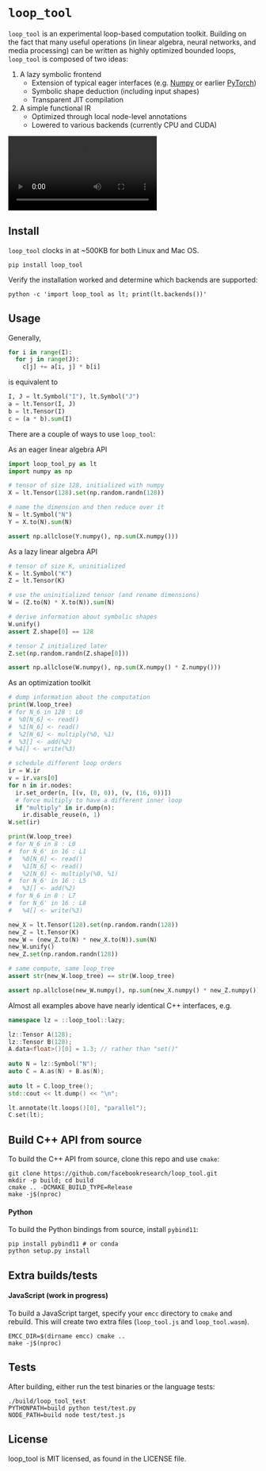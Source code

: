 # `loop_tool`


`loop_tool` is an experimental loop-based computation toolkit.
Building on the fact that many useful operations (in linear algebra, neural networks, and media processing)
can be written as highly optimized bounded loops,
`loop_tool` is composed of two ideas:

1. A lazy symbolic frontend
    - Extension of typical eager interfaces (e.g. [Numpy](https://numpy.org) or earlier [PyTorch](https://pytorch.org))
    - Symbolic shape deduction (including input shapes)
    - Transparent JIT compilation
2. A simple functional IR
    - Optimized through local node-level annotations
    - Lowered to various backends (currently CPU and CUDA)

![](https://user-images.githubusercontent.com/4842908/153905962-fd068faa-1438-4327-9c50-c8d1072cbd27.mp4)

## Install

`loop_tool` clocks in at ~500KB for both Linux and Mac OS.

```
pip install loop_tool
```

Verify the installation worked and determine which backends are supported:

```
python -c 'import loop_tool as lt; print(lt.backends())'
```

## Usage

Generally,
```python
for i in range(I):
  for j in range(J):
    c[j] += a[i, j] * b[i]
```
is equivalent to
```python
I, J = lt.Symbol("I"), lt.Symbol("J")
a = lt.Tensor(I, J)
b = lt.Tensor(I)
c = (a * b).sum(I)
```

There are a couple of ways to use `loop_tool`:

As an eager linear algebra API

```python
import loop_tool_py as lt
import numpy as np

# tensor of size 128, initialized with numpy
X = lt.Tensor(128).set(np.random.randn(128))

# name the dimension and then reduce over it
N = lt.Symbol("N")
Y = X.to(N).sum(N)

assert np.allclose(Y.numpy(), np.sum(X.numpy()))
```

As a lazy linear algebra API

```python
# tensor of size K, uninitialized
K = lt.Symbol("K")
Z = lt.Tensor(K)

# use the uninitialized tensor (and rename dimensions)
W = (Z.to(N) * X.to(N)).sum(N)

# derive information about symbolic shapes
W.unify()
assert Z.shape[0] == 128

# tensor Z initialized later
Z.set(np.random.randn(Z.shape[0]))

assert np.allclose(W.numpy(), np.sum(X.numpy() * Z.numpy()))
```

As an optimization toolkit

```python
# dump information about the computation
print(W.loop_tree)
# for N_6 in 128 : L0
#  %0[N_6] <- read()
#  %1[N_6] <- read()
#  %2[N_6] <- multiply(%0, %1)
#  %3[] <- add(%2)
# %4[] <- write(%3)

# schedule different loop orders
ir = W.ir
v = ir.vars[0]
for n in ir.nodes:
  ir.set_order(n, [(v, (8, 0)), (v, (16, 0))])
  # force multiply to have a different inner loop
  if "multiply" in ir.dump(n):
    ir.disable_reuse(n, 1)
W.set(ir)

print(W.loop_tree)
# for N_6 in 8 : L0
#  for N_6' in 16 : L1
#   %0[N_6] <- read()
#   %1[N_6] <- read()
#   %2[N_6] <- multiply(%0, %1)
#  for N_6' in 16 : L5
#   %3[] <- add(%2)
# for N_6 in 8 : L7
#  for N_6' in 16 : L8
#   %4[] <- write(%3)

new_X = lt.Tensor(128).set(np.random.randn(128))
new_Z = lt.Tensor(K)
new_W = (new_Z.to(N) * new_X.to(N)).sum(N)
new_W.unify()
new_Z.set(np.random.randn(128))

# same compute, same loop_tree
assert str(new_W.loop_tree) == str(W.loop_tree)

assert np.allclose(new_W.numpy(), np.sum(new_X.numpy() * new_Z.numpy()))
```

Almost all examples above have nearly identical C++ interfaces, e.g.

```cpp
namespace lz = ::loop_tool::lazy;

lz::Tensor A(128);
lz::Tensor B(128);
A.data<float>()[0] = 1.3; // rather than "set()"
  
auto N = lz::Symbol("N");
auto C = A.as(N) + B.as(N);
  
auto lt = C.loop_tree();
std::cout << lt.dump() << "\n";

lt.annotate(lt.loops()[0], "parallel");
C.set(lt);
```

## Build C++ API from source

To build the C++ API from source, clone this repo and use `cmake`:

```
git clone https://github.com/facebookresearch/loop_tool.git
mkdir -p build; cd build
cmake .. -DCMAKE_BUILD_TYPE=Release
make -j$(nproc)
```

#### Python

To build the Python bindings from source, install `pybind11`:

```
pip install pybind11 # or conda
python setup.py install
```

## Extra builds/tests

#### JavaScript (work in progress)

To build a JavaScript target,
specify your `emcc` directory to `cmake`
and rebuild.
This will create two extra files (`loop_tool.js` and `loop_tool.wasm`).

```
EMCC_DIR=$(dirname emcc) cmake ..
make -j$(nproc)
```

## Tests

After building, either run the test binaries or the language tests:

```
./build/loop_tool_test
PYTHONPATH=build python test/test.py
NODE_PATH=build node test/test.js
```

## License

loop_tool is MIT licensed, as found in the LICENSE file.
